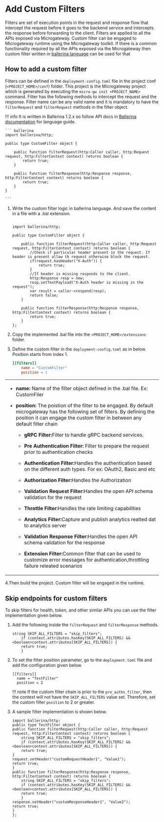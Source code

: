 # Add Custom Filters
Filters are set of execution points in the request and response flow that intercept the request before it goes to the backend service and intercepts the response before forwarding to the client.
Filters are applied to all the APIs exposed via Microgateway. Custom filter can be engaged to Microgateway runtime using the Microgateway toolkit.
If there is a common functionality required by all the APIs exposed via the Microgateway then custom filter written in [ballerina language](https://ballerina.io/) can be used for that

## How to add a custom filter
Filters  can be defined in the `deployment-config.toml` file in the project conf (`<PROJECT_HOME>/conf`) folder. 
This project is the Microgateway project which is generated by executing the `micro-gw init <PROJECT_NAME>` command.
Filter has the following methods to intercept the request and the response. Filter name can be any valid name and it is mandatory to have the
`filterRequest` and `filterRequest` methods in the filter object.

!!! info
    It is written in Ballerina 1.2.x so follow API docs in [Ballerina documentation](https://ballerina.io/learn/api-docs/ballerina/) for language guide.

	``` ballerina
	import ballerina/http;

	public type CustomFilter object {

		public function filterRequest(http:Caller caller, http:Request request, http:FilterContext context) returns boolean {
			return true;
		}

		public function filterResponse(http:Response response, http:FilterContext context) returns boolean {
			return true;
		}
	}      

	```

1. Write the custom filter logic in ballerina language. And save the content in a file with a .bal extension.
	``` ballerina

	import ballerina/http;

	public type CustomFilter object {

		public function filterRequest(http:Caller caller, http:Request request, http:FilterContext context) returns boolean {
			//Check if particular header present in the request. If header is present allow th request otherwise block the request.
			if(request.hasHeader("X-Auth")) {
				return true;
			}
			//If header is missing responds to the client.
			http:Response resp = new;
			resp.setTextPayload("X-Auth header is missing in the request");
			var result = caller->respond(resp);
			return false;
		}

		public function filterResponse(http:Response response, http:FilterContext context) returns boolean {
			return true;
		}
	};             

	```

2. Copy the implemented .bal file into the `<PROJECT_HOME>/extensions` folder.

3. Define the custom filter in the `deployment-config.toml` as in below. Position starts from index 1.
	``` toml
	[[filters]]
	    name = "CustomFilter"
	    position = 1

	```

<table>
    <tbody>
        <tr class="odd">
            <td>
                <div class="content-wrapper">
                    <ul><li>
                    <p><strong>name:</strong> Name of the filter object defined in the .bal file. Ex: CustomFiler</p>
                    </li><li>
                    <p><strong>position:</strong>
                    The poistion of the filter to be engaged. By default microgateway has the following set of filters. By defining the position it can engage the custom filter in between any default filter chain</p>
                    <ul><li>
                        <p><strong>gRPC Filter:</strong>Filter to handle gRPC backend services.</p>
                        </li><li>
                        <p><strong>Pre Authentication Filter: </strong> Filter to prepare the request prior to authentication checks</p>
                        </li><li>
                        <p><strong>Authentication Filter:</strong>Handles the authentication based on the different auth types. For ex: OAuth2, Basic and etc</p>
                        </li><li>
                        <p><strong>Authorization Filter:</strong>Handles the Authorization</p>
                        </li><li>
                        <p><strong>Validation Request Filter:</strong>Handles the open API schema validation for the request</p>
                        </li><li>
                        <p><strong>Throttle Filter:</strong>Handles the rate limiting capabilities</p>
                        </li><li>
                        <p><strong>Analytics Filter:</strong>Capture and publish analytics realted dat to analytics server</p>
                        </li><li>
                        <p><strong>Validation Response Filter:</strong>Handles the open API schema validation for the response</p>
                        </li><li>
                        <p><strong>Extension Filter:</strong>Common filter that can be used to customize error messages for authentication,throttling failure releated scenarios</p>
                        </li></ul>
                    </li></ul>
                </div>
            </td>
        </tr>
    </tbody>
</table> 

4.Then build the project. Custom filter will be engaged in the runtime.

##  Skip endpoints for custom filters

To skip filters for health, token, and other similar APIs you can use the filter implementation given below.

1.  Add the following inside the `filterRequest` and `filterResponse` methods.
	```
	string SKIP_ALL_FILTERS = "skip_filters";
	    if (context.attributes.hasKey(SKIP_ALL_FILTERS) && <boolean>context.attributes[SKIP_ALL_FILTERS]) {
	    return true;
	    }
	```
2.  To set the filter position parameter, go to the `deployment.toml` file and add the configuration given below.
	```
	[[filters]]
	  name = "TestFilter"
	  position = 2
	```

    !!! note
    If the custom filter chain is prior to the `pre_authn_filter`, then the context will not have the `SKIP_ALL_FILTERS` value set. Therefore, set the custom filter `position` to 2 or greater.

3.  A sample filter implementation is shown below.
	```
	import ballerina/http;
	public type TestFilter object {
	public function filterRequest(http:Caller caller, http:Request request, http:FilterContext context) returns boolean {
	    string SKIP_ALL_FILTERS = "skip_filters";
	    if (context.attributes.hasKey(SKIP_ALL_FILTERS) && <boolean>context.attributes[SKIP_ALL_FILTERS]) {
	    return true;
	}
	request.setHeader("customRequestHeader1", "Value1");
	return true;
	}
	public function filterResponse(http:Response response, http:FilterContext context) returns boolean {
	    string SKIP_ALL_FILTERS = "skip_filters";
	    if (context.attributes.hasKey(SKIP_ALL_FILTERS) && <boolean>context.attributes[SKIP_ALL_FILTERS]) {
	    return true;
	    }
	response.setHeader("customResponseHeader1", "Value2");
	return true;
	}
	};
	```
